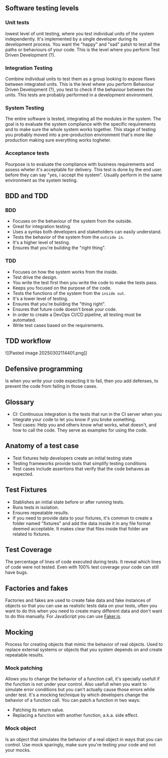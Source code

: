 ## Software testing levels
### Unit tests
lowest level of unit testing, where you test individual units of the system independently. It's implemented by a single developer during its development process. You want the "happy" and "sad" patsh to test all the paths or behaviours of your code. This is the level where you perform Test Driven Development (?).
### Integration Testing
Combine individual units to test them as a group looking to expose flaws between integrated units. This is the level where you perform Behaviour Driven Development (?), you test to check if the behaviour between the units. This tests are probably performed in a development environment.
### System Testing
The entire software is tested, integrating all the modules in the system. The goal is to evaluate the system compliance with the specific requirements and to make sure the whole system works together. This stage of testing you probably moved into a pre-production environment that's more like production making sure everything works togheter.
### Acceptance tests
Pourpose is to evaluate the compliance with business requirements and assess wheter it's acceptable for delivery. This test is done by the end user. before they can say "yes, i accept the system". Usually perform in the same environment as the system testing.
## BDD and TDD
### BDD
- Focuses on the behaviour of the system from the outside.
- Great for integration testing.
- Uses a syntas both developers and stakeholders can easily understand.
- Tests the behavior of the system from the `outside in`.
- It's a higher level of testing.
- Ensures that you're building the "right thing".
### TDD
- Focuses on how the system works from the inside.
- Test drive the design.
- You write the test first then you write the code to make the tests pass.
- Keeps you focused on the purpose of the code.
- Tests the functions of the system from the `inside out`.
- It's a lower level of testing.
- Ensures that you're building the "thing right".
- Ensures that future code doesn't break your code.
- In order to create a DevOps CI/CD pipeline, all testing must be automated.
- Write test cases based on the requirements.
## TDD workflow
![[Pasted image 20250302114401.png]]
## Defensive programming
Is when you write your code expecting it to fail, then you add defenses, to prevent the code from failing in those cases.
## Glossary
- CI: Continuous integration is the tests that run in the CI server when you integrate your code to let you know if you broke something.
- Test cases: Help you and others know what works, what doesn't, and how to call the code. They serve as examples for using the code.
## Anatomy of a test case
- Test fixtures help developers create an initial testing state
- Testing frameworks provide tools that simplify testing conditions
- Test cases include assertions that verify that the code behaves as expected.
## Test Fixtures
- Stablishes an initial state before or after running tests.
- Runs tests in isolation.
- Ensures repeatable results.
- If you need to provide data to your fixtures, it's common to create a folder named "fixtures" and add the data inside it in any file format deemed acceptable. It makes clear that files inside that folder are related to fixtures.
## Test Coverage
The percentage of lines of code executed during tests. It reveal which lines of code were not tested. Even with 100% test coverage your code can still have bugs.
## Factories and fakes
Factories and fakes are used to create fake data and fake instances of objects so that you can use as realistic tests data on your tests, often you want to do this when you need to create many different data and don't want to do this manually.
For JavaScript you can use [Faker.js](https://fakerjs.dev/).
## Mocking
Process for creating objects that mimic the behavior of real objects. Used to replace external systems or objects that you system depends on and create repeatable results.
### Mock patching
Allows you to change the behavior of a function call, it's specially usefull if the function is not under your control. Also usefull when you want to simulate error conditions but you can't actually cause those errors while under test.
It's a mocking technique by which developers change the behavior of a function call.
You can patch a function in two ways:
- Patching its return value.
- Replacing a function with another function, a.k.a. side effect.
### Mock object
Is an object that simulates the behavior of a real object in ways that you can control. Use mock sparingly, make sure you're testing your code and not your mocks.